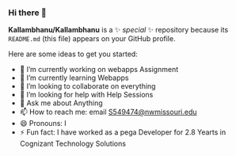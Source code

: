### Hi there 👋


**Kallambhanu/Kallambhanu** is a ✨ _special_ ✨ repository because its `README.md` (this file) appears on your GitHub profile.

Here are some ideas to get you started:

- 🔭 I’m currently working on webapps Assignment
- 🌱 I’m currently learning Webapps
- 👯 I’m looking to collaborate on everything
- 🤔 I’m looking for help with Help Sessions
- 💬 Ask me about Anything
- 📫 How to reach me: email S549474@nwmissouri.edu
- 😄 Pronouns: I
- ⚡ Fun fact: I have worked as a pega Developer for 2.8 Yearts in Cognizant Technology Solutions

